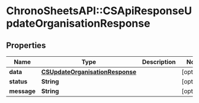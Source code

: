 # ChronoSheetsAPI::CSApiResponseUpdateOrganisationResponse

## Properties
Name | Type | Description | Notes
------------ | ------------- | ------------- | -------------
**data** | [**CSUpdateOrganisationResponse**](CSUpdateOrganisationResponse.md) |  | [optional] 
**status** | **String** |  | [optional] 
**message** | **String** |  | [optional] 


